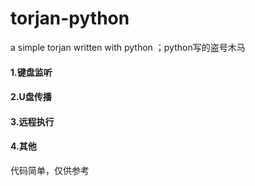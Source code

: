 # torjan-python
a simple torjan written with python ；python写的盗号木马
#### 1.键盘监听

#### 2.U盘传播

#### 3.远程执行

#### 4.其他

代码简单，仅供参考
